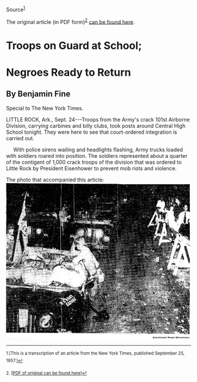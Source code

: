 Source<sup><a href="#fn1" id="ref1">1</a></sup> 

The original article (in PDF form)<sup><a href="#fn2" id="ref2">2</a></sup> [can be found here](../files/times_litte_rock_92557.pdf).


Troops on Guard at School; 
==========================
Negroes Ready to Return
=======================

By Benjamin Fine
----------------

Special to The New York Times.

LITTLE ROCK, Ark., Sept. 24---Troops from the Army's crack 101st Airborne Division, carrying carbines and billy clubs, took posts around Central High School tonight. They were here to see that court-ordered integration is carried out.

&nbsp;&nbsp;&nbsp;&nbsp; With police sirens wailing and headlights flashing, Army trucks loaded with soldiers roared into position. The soldiers represented about a quarter of the contigent of 1,000 crack troops of the division that was ordered to Little Rock by President Eisenhower to prevent mob riots and violence.

The photo that accompanied this article:
![Soldiers in Little Rock](../images/little_rock_photo.JPG)

   ---
   
<sup id="fn1">1.[This is a transcription of an article from the New York Times, published September 25, 1957.]<a href="#ref1" title="Jump back to footnote 1 in the text.">↩</a></sup>

<sup id="fn2">2. [[PDF of original can be found here](../files/times_litte_rock_92557.pdf)]<a href="#ref2" title="Jump back to footnote 2 in the text.">↩</a></sup>

